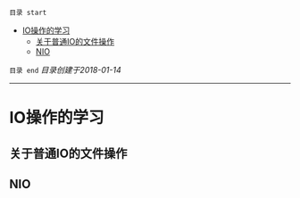 `目录 start`
 
- [IO操作的学习](#io操作的学习)
    - [关于普通IO的文件操作](#关于普通io的文件操作)
    - [NIO](#nio)

`目录 end` *目录创建于2018-01-14*
****************************************
# IO操作的学习

## 关于普通IO的文件操作

## NIO




